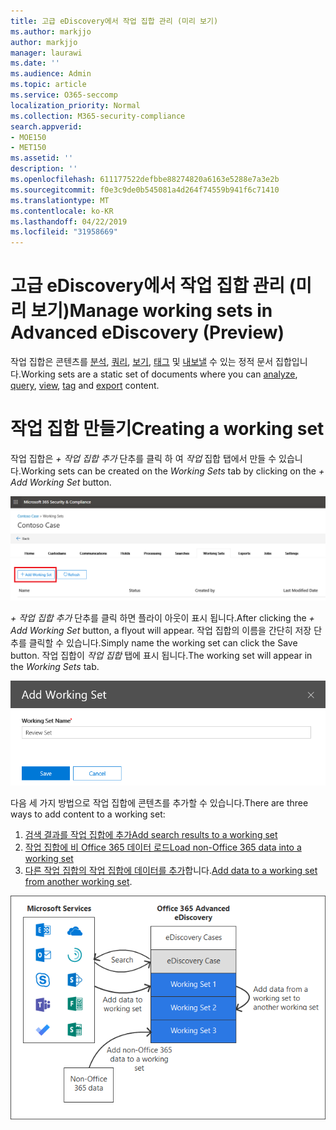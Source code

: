 ```yaml
---
title: 고급 eDiscovery에서 작업 집합 관리 (미리 보기)
ms.author: markjjo
author: markjjo
manager: laurawi
ms.date: ''
ms.audience: Admin
ms.topic: article
ms.service: O365-seccomp
localization_priority: Normal
ms.collection: M365-security-compliance
search.appverid:
- MOE150
- MET150
ms.assetid: ''
description: ''
ms.openlocfilehash: 611177522defbbe88274820a6163e5288e7a3e2b
ms.sourcegitcommit: f0e3c9de0b545081a4d264f74559b941f6c71410
ms.translationtype: MT
ms.contentlocale: ko-KR
ms.lasthandoff: 04/22/2019
ms.locfileid: "31958669"
---
```

# <a name="manage-working-sets-in-advanced-ediscovery-preview"></a><span data-ttu-id="60252-102">고급 eDiscovery에서 작업 집합 관리 (미리 보기)</span><span class="sxs-lookup"><span data-stu-id="60252-102">Manage working sets in Advanced eDiscovery (Preview)</span></span>
<span data-ttu-id="60252-103">작업 집합은 콘텐츠를 [분석](https://docs.microsoft.com/en-us/office365/securitycompliance/compliance20/analyzing-data-in-working-set), [쿼리](https://docs.microsoft.com/en-us/office365/securitycompliance/compliance20/working-set-search), [보기](https://docs.microsoft.com/en-us/office365/securitycompliance/compliance20/view-documents-in-working-set), [태그](https://docs.microsoft.com/en-us/Office365/SecurityCompliance/compliance20/tagging-documents) 및 [내보낼](https://docs.microsoft.com/en-us/office365/securitycompliance/compliance20/exporting-data-ediscover20) 수 있는 정적 문서 집합입니다.</span><span class="sxs-lookup"><span data-stu-id="60252-103">Working sets are a static set of documents where you can [analyze](https://docs.microsoft.com/en-us/office365/securitycompliance/compliance20/analyzing-data-in-working-set), [query](https://docs.microsoft.com/en-us/office365/securitycompliance/compliance20/working-set-search), [view](https://docs.microsoft.com/en-us/office365/securitycompliance/compliance20/view-documents-in-working-set), [tag](https://docs.microsoft.com/en-us/Office365/SecurityCompliance/compliance20/tagging-documents) and [export](https://docs.microsoft.com/en-us/office365/securitycompliance/compliance20/exporting-data-ediscover20) content.</span></span>

# <a name="creating-a-working-set"></a><span data-ttu-id="60252-104">작업 집합 만들기</span><span class="sxs-lookup"><span data-stu-id="60252-104">Creating a working set</span></span>
<span data-ttu-id="60252-105">작업 집합은 *+ 작업 집합 추가* 단추를 클릭 하 여 *작업* 집합 탭에서 만들 수 있습니다.</span><span class="sxs-lookup"><span data-stu-id="60252-105">Working sets can be created on the *Working Sets* tab by clicking on the *+ Add Working Set* button.</span></span>

![작업 집합 추가](../media/f45c51d9-585d-47d1-b7fb-0288715e0b6a.png)

<span data-ttu-id="60252-107">*+ 작업 집합 추가* 단추를 클릭 하면 플라이 아웃이 표시 됩니다.</span><span class="sxs-lookup"><span data-stu-id="60252-107">After clicking the *+ Add Working Set* button, a flyout will appear.</span></span>  <span data-ttu-id="60252-108">작업 집합의 이름을 간단히 저장 단추를 클릭할 수 있습니다.</span><span class="sxs-lookup"><span data-stu-id="60252-108">Simply name the working set can click the Save button.</span></span>  <span data-ttu-id="60252-109">작업 집합이 *작업 집합* 탭에 표시 됩니다.</span><span class="sxs-lookup"><span data-stu-id="60252-109">The working set will appear in the *Working Sets* tab.</span></span>

![작업 집합 플라이 아웃 추가](../media/5e5c99f8-42ca-4c2f-960f-f1a5709569d1.png)

<span data-ttu-id="60252-111">다음 세 가지 방법으로 작업 집합에 콘텐츠를 추가할 수 있습니다.</span><span class="sxs-lookup"><span data-stu-id="60252-111">There are three ways to add content to a working set:</span></span>
1) [<span data-ttu-id="60252-112">검색 결과를 작업 집합에 추가</span><span class="sxs-lookup"><span data-stu-id="60252-112">Add search results to a working set</span></span>](add-data-to-working-set.md)
2) [<span data-ttu-id="60252-113">작업 집합에 비 Office 365 데이터 로드</span><span class="sxs-lookup"><span data-stu-id="60252-113">Load non-Office 365 data into a working set</span></span>](load-non-office365-data.md)
3) <span data-ttu-id="60252-114">[다른 작업 집합의 작업 집합에 데이터를 추가](add-data-to-working-set-from-another-working-set.md)합니다.</span><span class="sxs-lookup"><span data-stu-id="60252-114">[Add data to a working set from another working set](add-data-to-working-set-from-another-working-set.md).</span></span>

![작업 집합](../media/1f1f4efd-c03b-4255-bc3d-df358e56549c.png)
